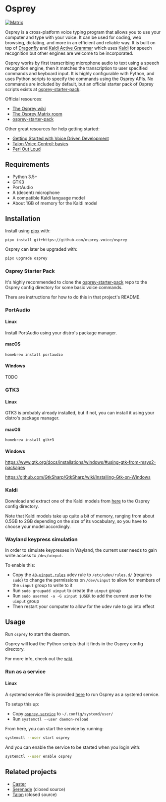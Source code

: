 # Osprey

[![Matrix](https://img.shields.io/badge/matrix-%23osprey-blue.svg)](https://matrix.to/#/#osprey:matrix.org)

Osprey is a cross-platform voice typing program that allows you to use your computer and type with your voice. It can be used for coding, web browsing, dictating, and more in an efficient and reliable way. It is built on top of [Dragonfly](https://github.com/dictation-toolbox/dragonfly) and [Kaldi Active Grammar](https://github.com/daanzu/kaldi-active-grammar) which uses [Kaldi](https://github.com/kaldi-asr/kaldi) for speech recognition but other engines are welcome to be incorporated.

Osprey works by first transcribing microphone audio to text using a speech recognition engine, then it matches the transcription to user specified commands and keyboard input. It is highly configurable with Python, and uses Python scripts to specify the commands using the Osprey APIs. No commands are included by default, but an official starter pack of Osprey scripts exists at [osprey-starter-pack](https://github.com/osprey-voice/osprey-starter-pack).

Official resources:

- [The Osprey wiki](https://github.com/osprey-voice/osprey/wiki)
- [The Osprey Matrix room](https://matrix.to/#/#osprey:matrix.org)
- [osprey-starter-pack](https://github.com/osprey-voice/osprey-starter-pack)

Other great resources for help getting started:

- [Getting Started with Voice Driven Development](https://whalequench.club/blog/2019/09/03/learning-to-speak-code.html)
- [Talon Voice Control: basics](https://www.youtube.com/watch?v=oB5TGMEhQp4&feature=youtu.be)
- [Perl Out Loud](https://www.youtube.com/watch?v=Mz3JeYfBTcY)

## Requirements

- Python 3.5+
- GTK3
- PortAudio
- A (decent) microphone
- A compatible Kaldi language model
- About 1GB of memory for the Kaldi model

## Installation

Install using [pipx](https://github.com/pipxproject/pipx) with:

```bash
pipx install git+https://github.com/osprey-voice/osprey
```

Osprey can later be upgraded with:

```bash
pipx upgrade osprey
```

### Osprey Starter Pack

It's highly recommended to clone the [osprey-starter-pack](https://github.com/osprey-voice/osprey-starter-pack) repo to the Osprey config directory for some basic voice commands.

There are instructions for how to do this in that project's README.

### PortAudio

#### Linux

Install PortAudio using your distro's package manager.

#### macOS

```bash
homebrew install portaudio
```

#### Windows

TODO

### GTK3

#### Linux

GTK3 is probably already installed, but if not, you can install it using your distro's package manager.

#### macOS

```bash
homebrew install gtk+3
```

#### Windows

https://www.gtk.org/docs/installations/windows/#using-gtk-from-msys2-packages

https://github.com/GtkSharp/GtkSharp/wiki/Installing-Gtk-on-Windows

### Kaldi

Download and extract one of the Kaldi models from [here](https://github.com/daanzu/kaldi-active-grammar/releases) to the Osprey config directory.

Note that Kaldi models take up quite a bit of memory, ranging from about 0.5GB to 2GB depending on the size of its vocabulary, so you have to choose your model accordingly.

### Wayland keypress simulation

In order to simulate keypresses in Wayland, the current user needs to gain write access to `/dev/uinput`.

To enable this:

- Copy the [`40-uinput.rules`](./40-uinput.rules) udev rule to `/etc/udev/rules.d/` (requires `sudo`) to change the permissions on `/dev/uinput` to allow for members of the `uinput` group to write to it
- Run `sudo groupadd uinput` to create the `uinput` group
- Run `sudo usermod -a -G uinput $USER` to add the current user to the `uinput` group
- Then restart your computer to allow for the udev rule to go into effect

## Usage

Run `osprey` to start the daemon.

Osprey will load the Python scripts that it finds in the Osprey config directory.

For more info, check out the [wiki](https://github.com/osprey-voice/osprey/wiki).

### Run as a service

#### Linux

A systemd service file is provided [here](./osprey.service) to run Osprey as a systemd service.

To setup this up:

- Copy [`osprey.service`](./osprey.service) to `~/.config/systemd/user/`
- Run `systemctl --user daemon-reload`

From here, you can start the service by running:

```bash
systemctl --user start osprey
```

And you can enable the service to be started when you login with:

```bash
systemctl --user enable osprey
```

## Related projects

- [Caster](https://github.com/dictation-toolbox/Caster)
- [Serenade](https://serenade.ai/) (closed source)
- [Talon](https://talonvoice.com/) (closed source)
